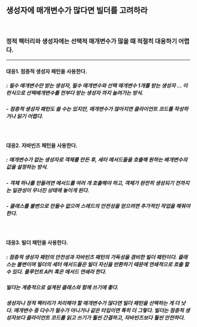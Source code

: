 ## 생성자에 매개변수가 많다면 빌더를 고려하라

<br>

### 정적 팩터리와 생성자에는 선택적 매개변수가 많을 때 적절히 대응하기 어렵다.

---------

#### 대응1. 점증적 생성자 패턴을 사용한다.
##### : 필수 매개변수만 받는 생성자, 필수 매개변수와 선택 매개변수 1개를 받는 생성자 ... 이런식으로 선택배개변수를 전부다 받는 생성자 까지 늘려가는 방식.
##### - 점층적 생성자 패턴도 쓸 수는 있지만, 매개변수가 많아지면 클라이언트 코드를 작성하거나 읽기 어렵다.

<br>

#### 대응2. 자바빈즈 패턴을 사용한다.
##### : 매개변수가 없는 생성자로 객체를 만든 후, 세터 메서드들을 호출해 원하는 배개변수의 값을 설정하는 방식.
##### - 객체 하나를 만들려면 메서드를 여러 개 호출해야 하고, 객체가 완전히 생성되기 전까지는 일관성이 무너진 상태에 놓이게 된다.
##### - 클래스를 불변으로 만들수 없으며 스레드의 안전성을 얻으려면 추가적인 작업을 해줘야한다.

<br>

#### 대응3. 빌더 패턴을 사용한다.
##### : 점층적 생성자 패턴의 안전성과 자바빈즈 패턴의 가독성을 겸비한 빌더 패턴이다. 클래스는 불변이며 빌더의 세터 메서드들은 빌더 자신을 반환하기 때문에 연쇄적으로 호출 할 수 있다. 플루언트 API 혹은 메서드 연쇄라 한다.
##### 빌더는 계층적으로 설계된 클래스와 함께 쓰기에 좋다.
##### 생성자나 정적 팩터리가 처리해야 할 매개변수가 많다면 빌더 패턴을 선택하는 게 더 낫다. 매개변수 중 다수가 필수가 아니거나 같은 타입이면 특히 더 그렇다. 빌더는 점층적 생성자보다 클라이언트 코드를 읽고 쓰기가 훨씬 간결하고, 자바빈즈보다 훨씬 안전하다.
